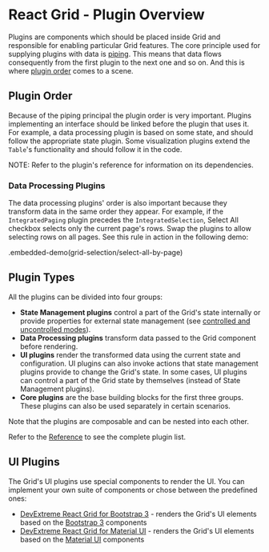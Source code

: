 # React Grid - Plugin Overview

Plugins are components which should be placed inside Grid and responsible for enabling particular Grid features. The core principle used for supplying plugins with data is [piping](https://en.wikipedia.org/wiki/Pipeline_(computing)). This means that data flows consequently from the first plugin to the next one and so on. And this is where [plugin order](#pluginorder) comes to a scene.

## Plugin Order

Because of the piping principal the plugin order is very important. Plugins implementing an interface should be linked before the plugin that uses it. For example, a data processing plugin is based on some state, and should follow the appropriate state plugin. Some visualization plugins extend the `Table`'s functionality and should follow it in the code.

NOTE: Refer to the plugin's reference for information on its dependencies.

### Data Processing Plugins

The data processing plugins' order is also important because they transform data in the same order they appear. For example, if the `IntegratedPaging` plugin precedes the `IntegratedSelection`, Select All checkbox selects only the current page's rows. Swap the plugins to allow selecting rows on all pages. See this rule in action in the following demo:

.embedded-demo(grid-selection/select-all-by-page)

## Plugin Types

All the plugins can be divided into four groups:

- **State Management plugins** control a part of the Grid's state internally or provide properties for external state management (see [controlled and uncontrolled modes](controlled-and-uncontrolled-modes.md)).
- **Data Processing plugins** transform data passed to the Grid component before rendering.
- **UI plugins** render the transformed data using the current state and configuration. UI plugins can also invoke actions that state management plugins provide to change the Grid's state. In some cases, UI plugins can control a part of the Grid state by themselves (instead of State Management plugins).
- **Core plugins** are the base building blocks for the first three groups. These plugins can also be used separately in certain scenarios.

Note that the plugins are composable and can be nested into each other.

Refer to the [Reference](../reference/grid.md) to see the complete plugin list.

## UI Plugins

The Grid's UI plugins use special components to render the UI. You can implement your own suite of components or chose between the predefined ones:

- [DevExtreme React Grid for Bootstrap 3](https://github.com/DevExpress/devextreme-reactive/tree/master/packages/dx-react-grid-bootstrap3/) - renders the Grid's UI elements based on the [Bootstrap 3](http://getbootstrap.com/) components
- [DevExtreme React Grid for Material UI](https://github.com/DevExpress/devextreme-reactive/tree/master/packages/dx-react-grid-material-ui) - renders the Grid's UI elements based on the [Material UI](http://www.material-ui.com) components
